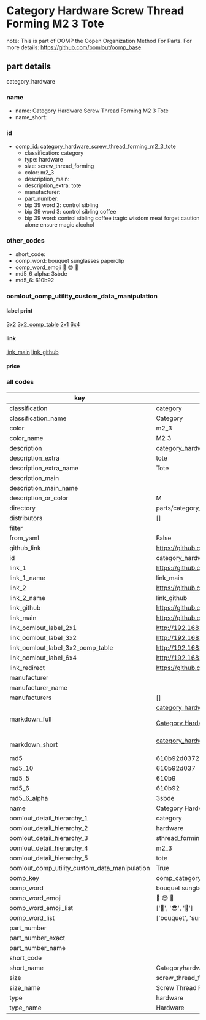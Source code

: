 # Category Hardware Screw Thread Forming M2 3 Tote  

note: This is part of OOMP the Oopen Organization Method For Parts. For more details: https://github.com/oomlout/oomp_base

##  part details
  



category_hardware



### name
* name: Category Hardware Screw Thread Forming M2 3 Tote
* name_short: 
### id
* oomp_id: category_hardware_screw_thread_forming_m2_3_tote
  * classification: category
  * type: hardware
  * size: screw_thread_forming
  * color: m2_3
  * description_main: 
  * description_extra: tote
  * manufacturer: 
  * part_number: 
  * bip 39 word 2: control sibling
  * bip 39 word 3: control sibling coffee
  * bip 39 word: control sibling coffee tragic wisdom meat forget caution alone ensure magic alcohol

### other_codes
* short_code: 
* oomp_word: bouquet sunglasses paperclip
* oomp_word_emoji :bouquet: :sunglasses: :paperclip:
* md5_6_alpha: 3sbde
* md5_6: 610b92






### oomlout_oomp_utility_custom_data_manipulation
#### label print
[3x2](http://192.168.1.245:1112/?label=oomp%203sbde)
[3x2_oomp_table](http://192.168.1.108:1112/?label=oomp%203sbde)
[2x1](http://192.168.1.242:1112/?label=oomp%203sbde)
[6x4](http://192.168.1.55:1112/?label=oomp%203sbde)    

#### link

[link_main](https://github.com/oomlout/oomlout_oomp_version_1_messy/tree/main/parts/category_hardware_screw_thread_forming_m2_3_tote) [link_github](https://github.com/oomlout/oomlout_oomp_version_1_messy/tree/main/parts/category_hardware_screw_thread_forming_m2_3_tote)                             

#### price







### all codes 
| key | value |  
| --- | --- |  
| classification | category |  
| classification_name | Category |  
| color | m2_3 |  
| color_name | M2 3 |  
| description | category_hardware |  
| description_extra | tote |  
| description_extra_name | Tote |  
| description_main |  |  
| description_main_name |  |  
| description_or_color | M  |  
| directory | parts/category_hardware_screw_thread_forming_m2_3_tote |  
| distributors | [] |  
| filter |  |  
| from_yaml | False |  
| github_link | https://github.com/oomlout/oomlout_oomp_part_src/tree/main/parts/category_hardware_screw_thread_forming_m2_3_tote |  
| id | category_hardware_screw_thread_forming_m2_3_tote |  
| link_1 | https://github.com/oomlout/oomlout_oomp_version_1_messy/tree/main/parts/category_hardware_screw_thread_forming_m2_3_tote |  
| link_1_name | link_main |  
| link_2 | https://github.com/oomlout/oomlout_oomp_version_1_messy/tree/main/parts/category_hardware_screw_thread_forming_m2_3_tote |  
| link_2_name | link_github |  
| link_github | https://github.com/oomlout/oomlout_oomp_version_1_messy/tree/main/parts/category_hardware_screw_thread_forming_m2_3_tote |  
| link_main | https://github.com/oomlout/oomlout_oomp_version_1_messy/tree/main/parts/category_hardware_screw_thread_forming_m2_3_tote |  
| link_oomlout_label_2x1 | http://192.168.1.242:1112/?label=oomp%203sbde |  
| link_oomlout_label_3x2 | http://192.168.1.245:1112/?label=oomp%203sbde |  
| link_oomlout_label_3x2_oomp_table | http://192.168.1.108:1112/?label=oomp%203sbde |  
| link_oomlout_label_6x4 | http://192.168.1.55:1112/?label=oomp%203sbde |  
| link_redirect | https://github.com/oomlout/oomlout_oomp_version_1_messy/tree/main/parts/category_hardware_screw_thread_forming_m2_3_tote |  
| manufacturer |  |  
| manufacturer_name |  |  
| manufacturers | [] |  
| markdown_full | [category_hardware_screw_thread_forming_m2_3_tote](none)<br>[](none)<br>[Category Hardware Screw Thread Forming M2 3 Tote](none)<br><br> |  
| markdown_short | [category_hardware_screw_thread_forming_m2_3_tote](none)<br><br> |  
| md5 | 610b92d03724ab6a287e2e6e5a71e97b |  
| md5_10 | 610b92d037 |  
| md5_5 | 610b9 |  
| md5_6 | 610b92 |  
| md5_6_alpha | 3sbde |  
| name | Category Hardware Screw Thread Forming M2 3 Tote |  
| oomlout_detail_hierarchy_1 | category |  
| oomlout_detail_hierarchy_2 | hardware |  
| oomlout_detail_hierarchy_3 | sthread_forming |  
| oomlout_detail_hierarchy_4 | m2_3 |  
| oomlout_detail_hierarchy_5 | tote |  
| oomlout_oomp_utility_custom_data_manipulation | True |  
| oomp_key | oomp_category_hardware_screw_thread_forming_m2_3_tote |  
| oomp_word | bouquet sunglasses paperclip |  
| oomp_word_emoji | :bouquet: :sunglasses: :paperclip: |  
| oomp_word_emoji_list | [':bouquet:', ':sunglasses:', ':paperclip:'] |  
| oomp_word_list | ['bouquet', 'sunglasses', 'paperclip'] |  
| part_number |  |  
| part_number_exact |  |  
| part_number_name |  |  
| short_code |  |  
| short_name | Categoryhardware |  
| size | screw_thread_forming |  
| size_name | Screw Thread Forming |  
| type | hardware |  
| type_name | Hardware |  
